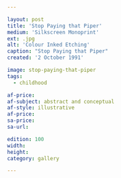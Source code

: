 ```yaml
---

layout: post
title: 'Stop Paying that Piper'
medium: 'Silkscreen Monoprint'
ext: .jpg
alt: 'Colour Inked Etching'
caption: "Stop Paying that Piper"
created: '2 October 1991'

image: stop-paying-that-piper
tags:
  - childhood

af-price:
af-subject: abstract and conceptual
af-style: illustrative
af-price:
sa-price:
sa-url:

edition: 100
width:
height:
category: gallery

---
```

